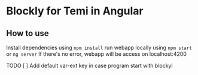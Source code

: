 # Blockly for Temi in Angular
## How to use
Install dependencies using `npm install`
run webapp locally using `npm start` or `ng server`
If there's no error, webapp will be access on localhost:4200

TODO
[ ] Add default var-ext key in case program start with blockyl
